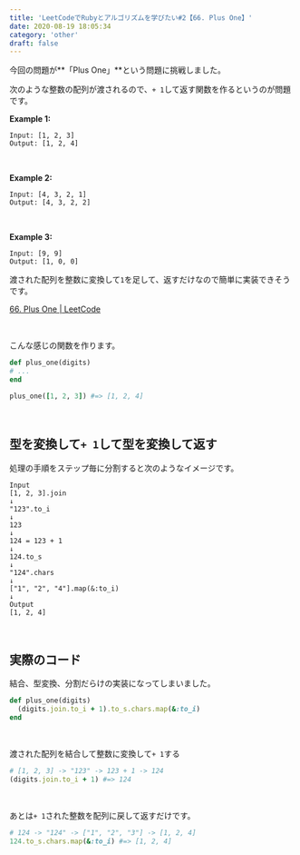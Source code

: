 ```yaml
---
title: 'LeetCodeでRubyとアルゴリズムを学びたい#2【66. Plus One】'
date: 2020-08-19 18:05:34
category: 'other'
draft: false
---
```



今回の問題が**「Plus One」**という問題に挑戦しました。

次のような整数の配列が渡されるので、`+ 1`して返す関数を作るというのが問題です。

**Example 1:**
```
Input: [1, 2, 3]
Output: [1, 2, 4]
```
<br>

**Example 2:**
```
Input: [4, 3, 2, 1]
Output: [4, 3, 2, 2]
```

<br>

**Example 3:**
```
Input: [9, 9]
Output: [1, 0, 0]
```

渡された配列を整数に変換して`1`を足して、返すだけなので簡単に実装できそうです。


[66. Plus One | LeetCode](https://leetcode.com/problems/plus-one/)


<br>

こんな感じの関数を作ります。
```ruby
def plus_one(digits)
# ...
end

plus_one([1, 2, 3]) #=> [1, 2, 4]
```

<br>



## 型を変換して`+ 1`して型を変換して返す


処理の手順をステップ毎に分割すると次のようなイメージです。  

```
Input
[1, 2, 3].join
↓
"123".to_i
↓
123
↓
124 = 123 + 1
↓
124.to_s
↓
"124".chars
↓
["1", "2", "4"].map(&:to_i)
↓
Output
[1, 2, 4]
```

<br>

## 実際のコード

結合、型変換、分割だらけの実装になってしまいました。

```ruby
def plus_one(digits)
  (digits.join.to_i + 1).to_s.chars.map(&:to_i)
end
```


<br>

渡された配列を結合して整数に変換して`+ 1`する
```ruby
# [1, 2, 3] -> "123" -> 123 + 1 -> 124
(digits.join.to_i + 1) #=> 124
```

<br>

あとは`+ 1`された整数を配列に戻して返すだけです。
```ruby
# 124 -> "124" -> ["1", "2", "3"] -> [1, 2, 4]
124.to_s.chars.map(&:to_i) #=> [1, 2, 4]
```